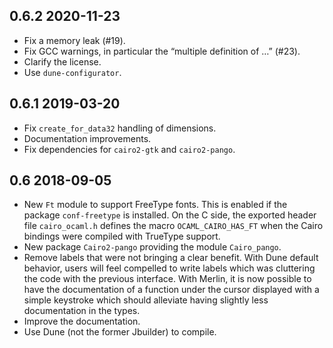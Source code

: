 0.6.2 2020-11-23
----------------

- Fix a memory leak (#19).
- Fix GCC warnings, in particular the “multiple definition of …” (#23).
- Clarify the license.
- Use `dune-configurator`.

0.6.1 2019-03-20
----------------

- Fix `create_for_data32` handling of dimensions.
- Documentation improvements.
- Fix dependencies for `cairo2-gtk` and `cairo2-pango`.

0.6 2018-09-05
--------------

- New `Ft` module to support FreeType fonts.  This is enabled if the
  package `conf-freetype` is installed.  On the C side, the exported
  header file `cairo_ocaml.h` defines the macro `OCAML_CAIRO_HAS_FT`
  when the Cairo bindings were compiled with TrueType support.
- New package `Cairo2-pango` providing the module `Cairo_pango`.
- Remove labels that were not bringing a clear benefit.  With Dune
  default behavior, users will feel compelled to write labels which
  was cluttering the code with the previous interface.  With Merlin,
  it is now possible to have the documentation of a function under the
  cursor displayed with a simple keystroke which should alleviate
  having slightly less documentation in the types.
- Improve the documentation.
- Use Dune (not the former Jbuilder) to compile.
